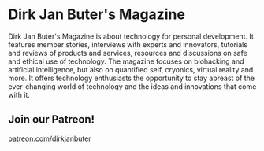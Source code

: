 # Dirk Jan Buter's Magazine

Dirk Jan Buter's Magazine is about technology for personal development. It features member stories, interviews with experts and innovators, tutorials and reviews of products and services, resources and discussions on safe and ethical use of technology. The magazine focuses on biohacking and artificial intelligence, but also on quantified self, cryonics, virtual reality and more. It offers technology enthusiasts the opportunity to stay abreast of the ever-changing world of technology and the ideas and innovations that come with it.

## Join our Patreon!

[patreon.com/dirkjanbuter](https://patreon.com/dirkjanbuter)
